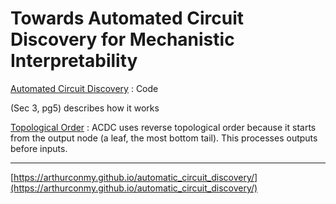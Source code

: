 # Towards Automated Circuit Discovery for Mechanistic Interpretability

[Automated Circuit Discovery](../Code%20515029dddcdc4d268ad1b5b2298d2cd6/Automated%20Circuit%20Discovery%2078c36eb7aa084d7db89fa74016e83d3e.md) : Code

(Sec 3, pg5) describes how it works

[Topological Order](../CS%20&%20SWE%20f7436b5aff924c04aa569007bb061038/Algorithms%2048626da10b7542b992a5cae82e1b156d/Topological%20Order%20004d01ed21d14dadab1738920e643e11.md) : ACDC uses reverse topological order because it starts from the output node (a leaf, the most bottom tail). This processes outputs before inputs.

---

[https://arthurconmy.github.io/automatic_circuit_discovery/](https://arthurconmy.github.io/automatic_circuit_discovery/)